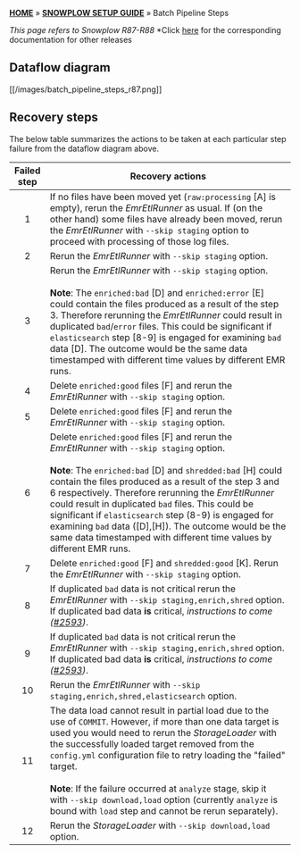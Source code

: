 [**HOME**](Home) » [**SNOWPLOW SETUP GUIDE**](Setting-up-Snowplow) » Batch Pipeline Steps

*This page refers to Snowplow R87-R88*
*Click [here](Batch-pipeline-steps) for the corresponding documentation for other releases

## Dataflow diagram

[[/images/batch_pipeline_steps_r87.png]]

## Recovery steps

The below table summarizes the actions to be taken at each particular step failure from the dataflow diagram above.

Failed step | Recovery actions
:---:|---
 1 | If no files have been moved yet (`raw:processing` [A] is empty), rerun the *EmrEtlRunner* as usual. If (on the other hand) some files have already been moved, rerun the *EmrEtlRunner* with `--skip staging` option to proceed with processing of those log files.
 2 | Rerun the *EmrEtlRunner* with `--skip staging` option.|
 3 | Rerun the *EmrEtlRunner* with `--skip staging` option.<br><br>**Note**: The `enriched:bad` [D] and `enriched:error` [E] could contain the files produced as a result of the step 3. Therefore rerunning the *EmrEtlRunner* could result in duplicated `bad`/`error` files. This could be significant if `elasticsearch` step [8-9] is engaged for examining `bad` data [D]. The outcome would be the same data timestamped with different time values by different EMR runs.
 4 | Delete `enriched:good` files [F] and rerun the *EmrEtlRunner* with `--skip staging` option.
 5 | Delete `enriched:good` files [F] and rerun the *EmrEtlRunner* with `--skip staging` option.
 6 | Delete `enriched:good` files [F] and rerun the *EmrEtlRunner* with `--skip staging` option.<br><br>**Note**: The `enriched:bad` [D] and `shredded:bad` [H] could contain the files produced as a result of the step 3 and 6 respectively. Therefore rerunning the *EmrEtlRunner* could result in duplicated `bad` files. This could be significant if `elasticsearch` step (8-9) is engaged for examining `bad` data ([D],[H]). The outcome would be the same data timestamped with different time values by different EMR runs.
 7 | Delete `enriched:good` [F] and `shredded:good` [K]. Rerun the *EmrEtlRunner* with `--skip staging` option.
 8 | If duplicated `bad` data is not critical rerun the *EmrEtlRunner* with `--skip staging,enrich,shred` option. If duplicated bad data **is** critical, *instructions to come ([#2593](https://github.com/snowplow/snowplow/issues/2593))*.
 9 | If duplicated `bad` data is not critical rerun the *EmrEtlRunner* with `--skip staging,enrich,shred` option. If duplicated bad data **is** critical, *instructions to come ([#2593](https://github.com/snowplow/snowplow/issues/2593))*.
 10 | Rerun the *EmrEtlRunner* with `--skip staging,enrich,shred,elasticsearch` option.
 11 | The data load cannot result in partial load due to the use of `COMMIT`. However, if more than one data target is used you would need to rerun the *StorageLoader* with the successfully loaded target removed from the `config.yml` configuration file to retry loading the "failed" target.<br><br>**Note**: If the failure occurred at `analyze` stage, skip it with `--skip download,load` option (currently `analyze` is bound with `load` step and cannot be rerun separately).
 12 | Rerun the *StorageLoader* with `--skip download,load` option.
